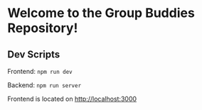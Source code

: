# Welcome to the Group Buddies Repository!

## Dev Scripts
Frontend: ``` npm run dev ```

Backend: ``` npm run server ```

Frontend is located on [http://localhost:3000](http://localhost:3000)
<!-- Backend is located on [http://localhost:5000](http://localhost:5000)  -->
